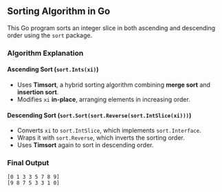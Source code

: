 ## Sorting Algorithm in Go

This Go program sorts an integer slice in both ascending and descending order using the `sort` package.

### Algorithm Explanation

#### **Ascending Sort (`sort.Ints(xi)`)**
- Uses **Timsort**, a hybrid sorting algorithm combining **merge sort** and **insertion sort**.
- Modifies `xi` **in-place**, arranging elements in increasing order.

#### **Descending Sort (`sort.Sort(sort.Reverse(sort.IntSlice(xi)))`)**
- Converts `xi` to `sort.IntSlice`, which implements `sort.Interface`.
- Wraps it with `sort.Reverse`, which inverts the sorting order.
- Uses **Timsort** again to sort in descending order.

### **Final Output**
```
[0 1 3 3 5 7 8 9]
[9 8 7 5 3 3 1 0]
```